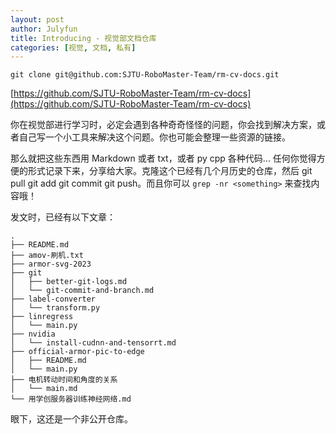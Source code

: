 ```yaml
---
layout: post
author: Julyfun
title: Introducing - 视觉部文档仓库
categories: [视觉, 文档, 私有]
---
```


```
git clone git@github.com:SJTU-RoboMaster-Team/rm-cv-docs.git
```

[https://github.com/SJTU-RoboMaster-Team/rm-cv-docs](https://github.com/SJTU-RoboMaster-Team/rm-cv-docs)

你在视觉部进行学习时，必定会遇到各种奇奇怪怪的问题，你会找到解决方案，或者自己写一个小工具来解决这个问题。你也可能会整理一些资源的链接。

那么就把这些东西用 Markdown 或者 txt，或者 py cpp 各种代码... 任何你觉得方便的形式记录下来，分享给大家。克隆这个已经有几个月历史的仓库，然后 git pull git add git commit git push。而且你可以 `grep -nr <something>` 来查找内容哦！

发文时，已经有以下文章：

```
.
├── README.md
├── amov-刷机.txt
├── armor-svg-2023
├── git
│   ├── better-git-logs.md
│   └── git-commit-and-branch.md
├── label-converter
│   └── transform.py
├── linregress
│   └── main.py
├── nvidia
│   └── install-cudnn-and-tensorrt.md
├── official-armor-pic-to-edge
│   ├── README.md
│   └── main.py
├── 电机转动时间和角度的关系
│   └── main.md
└── 用学创服务器训练神经网络.md
```

眼下，这还是一个非公开仓库。
